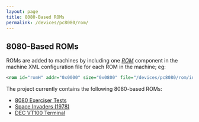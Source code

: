 ```yaml
---
layout: page
title: 8080-Based ROMs
permalink: /devices/pc8080/rom/
---
```


8080-Based ROMs
---

ROMs are added to machines by including one *[ROM](/docs/pcx86/rom/)* component in the machine XML configuration file
for each ROM in the machine; eg:

```xml
<rom id="romH" addr="0x0000" size="0x0800" file="/devices/pc8080/rom/invaders/INVADERS-H.json"/>
```

The project currently contains the following 8080-based ROMs:

* [8080 Exerciser Tests](exerciser/)
* [Space Invaders (1978)](invaders/)
* [DEC VT100 Terminal](vt100/)
